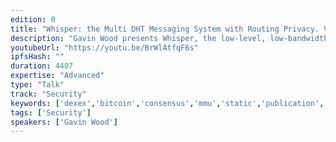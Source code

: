 ```yaml
---
edition: 0
title: "Whisper: the Multi DHT Messaging System with Routing Privacy. Vision & Roadmap."
description: "Gavin Wood presents Whisper, the low-level, low-bandwidth, dark p2p messaging protocol. Whisper (codename) is a multi DHT messaging system with routing privacy that acts as a companion protocol to the Ethereum next-generation blockchain."
youtubeUrl: "https://youtu.be/BrWlAtfqF6s"
ipfsHash: ""
duration: 4407
expertise: "Advanced"
type: "Talk"
track: "Security"
keywords: ['dexex','bitcoin','consensus','mmu','static','publication','datagrams','transient','connection','swarm','rtc','p2p','devp2p','routing','privacy','dos','identity','topics','security','authentication','ttl','forwarding','masking','filtering','api']
tags: ['Security']
speakers: ['Gavin Wood']
---
```

